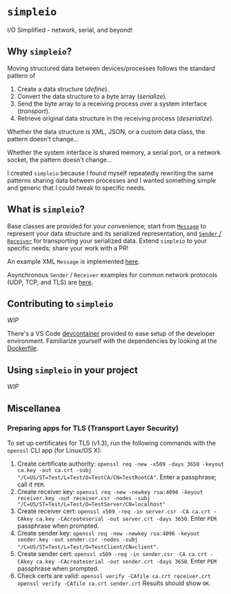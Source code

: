 # `simpleio`
I/O Simplified - network, serial, and beyond!

## Why `simpleio`?

Moving structured data between devices/processes follows the standard pattern of
1. Create a data structure (_define_).
2. Convert the data structure to a byte array (_serialize_).
3. Send the byte array to a receiving process over a system interface (_transport_).
4. Retrieve original data structure in the receiving process (_deserialize_).

Whether the data structure is XML, JSON, or a custom data class, the pattern doesn't
change...

Whether the system interface is shared memory, a serial port, or a network socket, the
pattern doesn't change...

I created `simpleio` because I found myself repeatedly rewriting the same patterns sharing
data between processes and I wanted something simple and generic that I could tweak to
specific needs.

## What is `simpleio`?

Base classes are provided for your convenience; start from [`Message`](./include/simpleio/message.hpp)
to represent your data structure and its serialized representation, and
[`Sender` / `Receiver`](./include/simpleio/transport.hpp) for transporting your
serialized data. Extend `simpleio` to your specific needs; share your work with a PR!

An example XML `Message` is implemented [here](./include/simpleio/xml_message/xml_message.hpp).

Asynchronous `Sender` / `Receiver` examples for common network protocols (UDP, TCP, and TLS) are
[here](./include/simpleio/network_transport).

## Contributing to `simpleio`

_WIP_

There's a VS Code [devcontainer](.devcontainer) provided to ease setup of the developer environment.
Familiarize yourself with the dependencies by looking at the [Dockerfile](.devcontainer/Dockerfile).

## Using `simpleio` in your project

_WIP_

## Miscellanea

### Preparing apps for TLS (Transport Layer Security)

To set up certificates for TLS (v1.3), run the following commands with the `openssl` CLI app (for Linux/OS X):

1. Create certificate authority: `openssl req -new -x509 -days 3650 -keyout ca.key -out ca.crt -subj "/C=US/ST=Test/L=Test/O=TestCA/CN=TestRootCA"`.
Enter a passphrase; call it `PEM`.
2. Create receiver key: `openssl req -new -newkey rsa:4096 -keyout receiver.key -out receiver.csr -nodes -subj "/C=US/ST=Test/L=Test/O=TestServer/CN=localhost"`
3. Create receiver cert: `openssl x509 -req -in server.csr -CA ca.crt -CAkey ca.key -CAcreateserial -out server.crt -days 3650`. Enter `PEM`
passphrase when prompted.
4. Create sender key: `openssl req -new -newkey rsa:4096 -keyout sender.key -out sender.csr -nodes -subj "/C=US/ST=Test/L=Test/O=TestClient/CN=client"`.
5. Create sender cert: `openssl x509 -req -in sender.csr -CA ca.crt -CAkey ca.key -CAcreateserial -out sender.crt -days 3650`. Enter `PEM`
passphrase when prompted.
6. Check certs are valid:
`openssl verify -CAfile ca.crt receiver.crt`
`openssl verify -CAfile ca.crt sender.crt`
Results should show `OK`.
